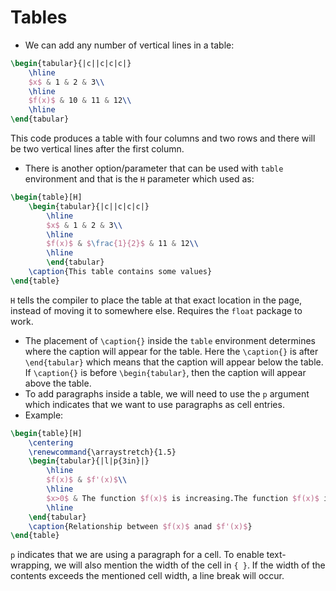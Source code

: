 # Tables

* We can add any number of vertical lines in a table:
```tex
\begin{tabular}{|c||c|c|c|}
	\hline
	$x$ & 1 & 2 & 3\\
	\hline
	$f(x)$ & 10 & 11 & 12\\
	\hline
\end{tabular}
```
This code produces a table with four columns and two rows and there will be two vertical lines after the first column.

* There is another option/parameter that can be used with `table` environment and that is the `H` parameter which used as:
```tex
\begin{table}[H]
	\begin{tabular}{|c||c|c|c|}
		\hline
		$x$ & 1 & 2 & 3\\
		\hline
		$f(x)$ & $\frac{1}{2}$ & 11 & 12\\
		\hline
		\end{tabular}
	\caption{This table contains some values}
\end{table}
```
`H` tells the compiler to place the table at that exact location in the page, instead of moving it to somewhere else. Requires the `float` package to work.
* The placement of `\caption{}` inside the `table` environment determines where the caption will appear for the table. Here the `\caption{}` is after `\end{tabular}` which means that the caption will appear below the table. If `\caption{}` is before `\begin{tabular}`, then the caption will appear above the table.
* To add paragraphs inside a table, we will need to use the `p` argument which indicates that we want to use paragraphs as cell entries.
* Example:
```tex
\begin{table}[H]
	\centering
	\renewcommand{\arraystretch}{1.5}
	\begin{tabular}{|l|p{3in}|}
		\hline
		$f(x)$ & $f'(x)$\\
		\hline
		$x>0$ & The function $f(x)$ is increasing.The function $f(x)$ is increasing.The function $f(x)$ is increasing.The function $f(x)$ is increasing.The function $f(x)$ is increasing.\\
		\hline
	\end{tabular}
	\caption{Relationship between $f(x)$ anad $f'(x)$}
\end{table}
```
`p` indicates that we are using a paragraph for a cell. To enable text-wrapping, we will also mention the width of the cell in `{ }`. If the width of the contents exceeds the mentioned cell width, a line break will occur.

